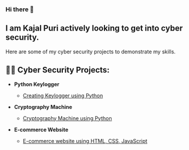 ### Hi there 👋

<h2>I am Kajal Puri actively looking to get into cyber security.</h2>
Here are some of my cyber security projects to demonstrate my skills.

 <h2>👨‍💻 Cyber Security Projects:</h2>
 
- <b>Python Keylogger</b>
    - [Creating Keylogger using Python](https://github.com/Kaajal32/Python-Keylogger)

- <b>Cryptography Machine</b>
    - [Cryptography Machine using Python](https://github.com/Kaajal32/Cryptography-Machine)

- <b>E-commerce Website</b>
    - [E-commerce website using HTML, CSS, JavaScript](https://github.com/Kaajal32/E-commerce-Restaurant)

